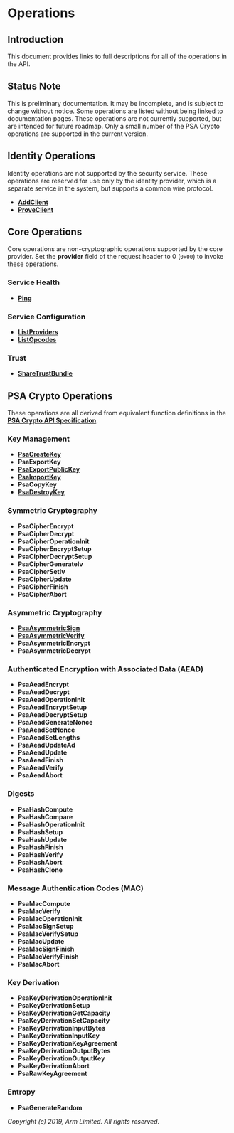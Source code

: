 # Operations

## Introduction

This document provides links to full descriptions for all of the operations in the API.

## Status Note

This is preliminary documentation. It may be incomplete, and is subject to change without notice.
Some operations are listed without being linked to documentation pages. These operations are not
currently supported, but are intended for future roadmap. Only a small number of the PSA Crypto
operations are supported in the current version.

## Identity Operations

Identity operations are not supported by the security service. These operations are reserved for use
only by the identity provider, which is a separate service in the system, but supports a common wire
protocol.

- [**AddClient**](add_client.md)
- [**ProveClient**](prove_client.md)

## Core Operations

Core operations are non-cryptographic operations supported by the core provider. Set the
**provider** field of the request header to 0 (`0x00`) to invoke these operations.

### Service Health

- [**Ping**](ping.md)

### Service Configuration

- [**ListProviders**](list_providers.md)
- [**ListOpcodes**](list_opcodes.md)

### Trust

- [**ShareTrustBundle**](share_trust_bundle.md)

## PSA Crypto Operations

These operations are all derived from equivalent function definitions in the [**PSA Crypto API
Specification**](https://github.com/ARMmbed/mbed-crypto/blob/psa-crypto-api/docs/PSA_Cryptography_API_Specification.pdf).

### Key Management

- [**PsaCreateKey**](psa_create_key.md)
- **PsaExportKey**
- [**PsaExportPublicKey**](psa_export_public_key.md)
- [**PsaImportKey**](psa_import_key.md)
- **PsaCopyKey**
- [**PsaDestroyKey**](psa_destroy_key.md)

### Symmetric Cryptography

- **PsaCipherEncrypt**
- **PsaCipherDecrypt**
- **PsaCipherOperationInit**
- **PsaCipherEncryptSetup**
- **PsaCipherDecryptSetup**
- **PsaCipherGenerateIv**
- **PsaCipherSetIv**
- **PsaCipherUpdate**
- **PsaCipherFinish**
- **PsaCipherAbort**

### Asymmetric Cryptography

- [**PsaAsymmetricSign**](psa_asymmetric_sign.md)
- [**PsaAsymmetricVerify**](psa_asymmetric_verify.md)
- **PsaAsymmetricEncrypt**
- **PsaAsymmetricDecrypt**

### Authenticated Encryption with Associated Data (AEAD)

- **PsaAeadEncrypt**
- **PsaAeadDecrypt**
- **PsaAeadOperationInit**
- **PsaAeadEncryptSetup**
- **PsaAeadDecryptSetup**
- **PsaAeadGenerateNonce**
- **PsaAeadSetNonce**
- **PsaAeadSetLengths**
- **PsaAeadUpdateAd**
- **PsaAeadUpdate**
- **PsaAeadFinish**
- **PsaAeadVerify**
- **PsaAeadAbort**

### Digests

- **PsaHashCompute**
- **PsaHashCompare**
- **PsaHashOperationInit**
- **PsaHashSetup**
- **PsaHashUpdate**
- **PsaHashFinish**
- **PsaHashVerify**
- **PsaHashAbort**
- **PsaHashClone**

### Message Authentication Codes (MAC)

- **PsaMacCompute**
- **PsaMacVerify**
- **PsaMacOperationInit**
- **PsaMacSignSetup**
- **PsaMacVerifySetup**
- **PsaMacUpdate**
- **PsaMacSignFinish**
- **PsaMacVerifyFinish**
- **PsaMacAbort**

### Key Derivation

- **PsaKeyDerivationOperationInit**
- **PsaKeyDerivationSetup**
- **PsaKeyDerivationGetCapacity**
- **PsaKeyDerivationSetCapacity**
- **PsaKeyDerivationInputBytes**
- **PsaKeyDerivationInputKey**
- **PsaKeyDerivationKeyAgreement**
- **PsaKeyDerivationOutputBytes**
- **PsaKeyDerivationOutputKey**
- **PsaKeyDerivationAbort**
- **PsaRawKeyAgreement**

### Entropy

- **PsaGenerateRandom**

*Copyright (c) 2019, Arm Limited. All rights reserved.*
